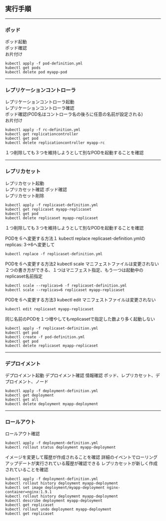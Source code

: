 ## 実行手順

---
### ポッド
ポッド起動  
ポッド確認  
お片付け  
```
kubectl apply -f pod-definition.yml
kubectl get pods
kubectl delete pod myapp-pod
```
---
### レプリケーションコントローラ
レプリケーションコントローラ起動  
レプリケーションコントローラ確認  
ポッド確認(POD名はコントローラ名の後ろに任意の名前が設定される)  
お片付け  
```
kubectl apply -f rc-definition.yml
kubectl get replicationcontroller
kubectl get pod
kubectl delete replicationcontroller myapp-rc
```
１つ削除しても３つを維持しようとして別なPODを起動することを確認

---
### レプリカセット
レプリカセット起動  
レプリカセット確認
ポッド確認  
レプリカセット削除  
```
kubectl apply -f replicaset-definition.yml
kubectl get replicaset myapp-replicaset
kubectl get pod
kubectl delete replicaset myapp-replicaset
```
１つ削除しても３つを維持しようとして別なPODを起動することを確認

PODを６へ変更する方法１ kubectl replace
replicaset-definition.ymlの  replicas: 3→6へ変更して
```
kubectl replace -f replicaset-definition.yml
```

PODを６へ変更する方法2 kubectl scale マニフェストファイルは変更されない  
２つの書き方ができる、１つはマニフェスト指定、もう一つは起動中のreplicaset名前指定  
```
kubectl scale --replicas=6 -f replicaset-definition.yml
kubectl scale --replicas=6 replicaset myapp-replicaset
```
PODを６へ変更する方法3 kubectl edit マニフェストファイルは変更されない  
```
kubectl edit replicaset myapp-replicaset
```

同じ名前のPODを１つ増やしてもreplicasetで指定した数より多く起動しない  
```
kubectl apply -f replicaset-definition.yml
kubectl get pod
kubectl create -f pod-definition.yml
kubectl get pod
kubectl delete replicaset myapp-replicaset
```
---
### デプロイメント
デプロイメント起動
デプロイメント確認
情報確認 ポッド、レプリカセット、デプロイメント、ノード
```
kubectl apply -f deployment-definition.yml
kubectl get deployment
kubectl get all
kubectl delete deployment myapp-deployment

```
---
### ロールアウト

ロールアウト確認
```
kubectl apply -f deployment-definition.yml
kubectl rollout status deployment myapp-deployment
```
イメージを変更して履歴が作成されることを確認
詳細のイベントでローリングアップデートが実行されている履歴が確認できる
レプリカセットが新しく作成されていることを確認
```
kubectl apply -f deployment-definition.yml
kubectl rollout history deployment myapp-deployment
kubectl set image deployment/myapp-deployment nginx-container=nginx:1.9.1
kubectl rollout history deployment myapp-deployment
kubectl describe deployment myapp-deployment
kubectl get replicaset
kubectl rollout undo deployment myapp-deployment
kubectl get replicaset
```

